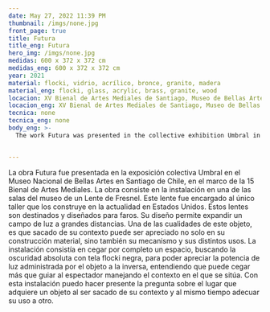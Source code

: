 ```yaml
---
date: May 27, 2022 11:39 PM
thumbnail: /imgs/none.jpg
front_page: true
title: Futura
title_eng: Futura
hero_img: /imgs/none.jpg
medidas: 600 x 372 x 372 cm
medidas_eng: 600 x 372 x 372 cm
year: 2021
material: flocki, vidrio, acrílico, bronce, granito, madera
material_eng: flocki, glass, acrylic, brass, granite, wood
locacion: XV Bienal de Artes Mediales de Santiago, Museo de Bellas Artes
locacion_eng: XV Bienal de Artes Mediales de Santiago, Museo de Bellas Artes
tecnica: none
tecnica_eng: none
body_eng: >-
  The work Futura was presented in the collective exhibition Umbral in the Museum of Fine Arts in Santiago de Chile, as part of the 15th Biennale of Media Arts. This work consists of the installation of a Fresnel Lens on one of the rooms of the museum. This lens was fabricated in the USA on the only workshop that builds them in the world.  They are destined and designed for lighthouses. Their design allows the expansion of a light field at great distances. One of the qualities of this object is that, removed from its context, it can be appreciated not only in its material construction, but also in its mechanism and different uses.   The installation consisted in blinding completely a space, looking for complete darkness with a black velvety-like fabric, to appreciate how the object can work inversely, meaning that it can blind rather than guide the spectator and manage the objects output of light.  With this installation I can present the question about the objects role when it is removed from its context and, at the same time, adapt its use to another one.


---
```

La obra Futura fue presentada en la exposición colectiva Umbral en el Museo Nacional de Bellas Artes en Santiago de Chile, en el marco de la 15 Bienal de Artes Mediales. La obra consiste en la instalación en una de las salas del museo de un Lente de Fresnel. Este lente fue encargado al único taller que los construye en la actualidad en Estados Unidos. Estos lentes son destinados y diseñados para faros. Su diseño permite expandir un campo de luz a grandes distancias. Una de las cualidades de este objeto, es que sacado de su contexto puede ser apreciado no solo en su construcción material, sino también su mecanismo y sus distintos usos. La instalación consistía en cegar por completo un espacio, buscando la oscuridad absoluta con tela flocki negra, para poder apreciar la potencia de luz administrada por el objeto a la inversa, entendiendo que puede cegar más que guiar al espectador manejando el contexto en el que se sitúa. Con esta instalación puedo hacer presente la pregunta sobre el lugar que adquiere un objeto al ser sacado de su contexto y al mismo tiempo adecuar su uso a otro. 